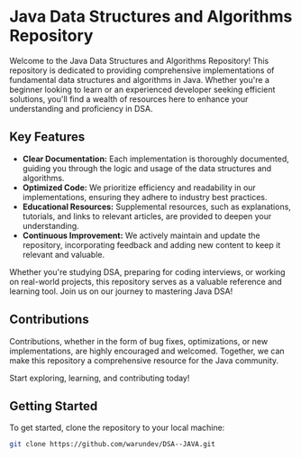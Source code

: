 # Java Data Structures and Algorithms Repository

Welcome to the Java Data Structures and Algorithms Repository! This repository is dedicated to providing comprehensive implementations of fundamental data structures and algorithms in Java. Whether you're a beginner looking to learn or an experienced developer seeking efficient solutions, you'll find a wealth of resources here to enhance your understanding and proficiency in DSA.

## Key Features

- **Clear Documentation:** Each implementation is thoroughly documented, guiding you through the logic and usage of the data structures and algorithms.
- **Optimized Code:** We prioritize efficiency and readability in our implementations, ensuring they adhere to industry best practices.
- **Educational Resources:** Supplemental resources, such as explanations, tutorials, and links to relevant articles, are provided to deepen your understanding.
- **Continuous Improvement:** We actively maintain and update the repository, incorporating feedback and adding new content to keep it relevant and valuable.

Whether you're studying DSA, preparing for coding interviews, or working on real-world projects, this repository serves as a valuable reference and learning tool. Join us on our journey to mastering Java DSA!

## Contributions

Contributions, whether in the form of bug fixes, optimizations, or new implementations, are highly encouraged and welcomed. Together, we can make this repository a comprehensive resource for the Java community.

Start exploring, learning, and contributing today!

## Getting Started

To get started, clone the repository to your local machine:

```bash
git clone https://github.com/warundev/DSA--JAVA.git
